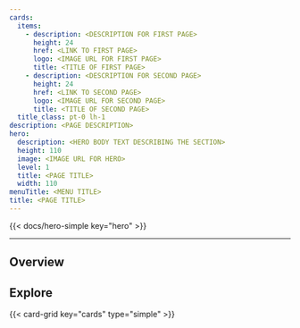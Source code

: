 ```yaml
---
cards:
  items:
    - description: <DESCRIPTION FOR FIRST PAGE>
      height: 24
      href: <LINK TO FIRST PAGE>
      logo: <IMAGE URL FOR FIRST PAGE>
      title: <TITLE OF FIRST PAGE>
    - description: <DESCRIPTION FOR SECOND PAGE>
      height: 24
      href: <LINK TO SECOND PAGE>
      logo: <IMAGE URL FOR SECOND PAGE>
      title: <TITLE OF SECOND PAGE>
  title_class: pt-0 lh-1
description: <PAGE DESCRIPTION>
hero:
  description: <HERO BODY TEXT DESCRIBING THE SECTION>
  height: 110
  image: <IMAGE URL FOR HERO>
  level: 1
  title: <PAGE TITLE>
  width: 110
menuTitle: <MENU TITLE>
title: <PAGE TITLE>
---
```


{{< docs/hero-simple key="hero" >}}

---

## Overview

<!-- Include an overview of the section explaining the content within. -->

## Explore

{{< card-grid key="cards" type="simple" >}}
